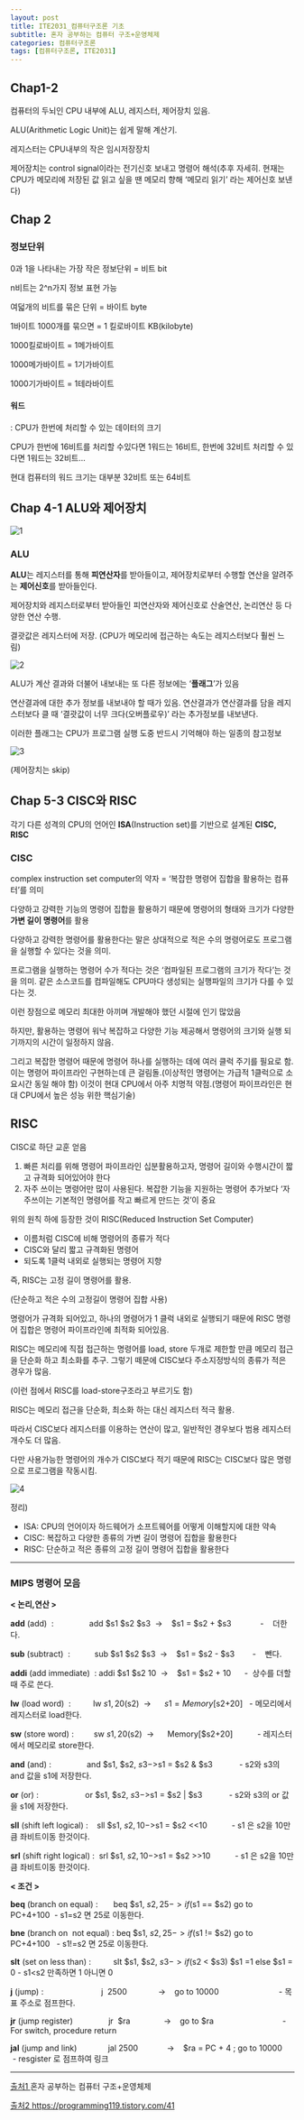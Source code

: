 ```yaml
---
layout: post
title: ITE2031_컴퓨터구조론 기초
subtitle: 혼자 공부하는 컴퓨터 구조+운영체제
categories: 컴퓨터구조론
tags: [컴퓨터구조론, ITE2031]
---
```


## Chap1-2

컴퓨터의 두뇌인 CPU 내부에 ALU, 레지스터, 제어장치 있음.

ALU(Arithmetic Logic Unit)는 쉽게 말해 계산기.

레지스터는 CPU내부의 작은 임시저장장치

제어장치는 control signal이라는 전기신호 보내고 명령어 해석(추후 자세히. 현재는 CPU가 메모리에 저장된 값 읽고 싶을 땐 메모리 향해 ‘메모리 읽기’ 라는 제어신호 보낸다)

## Chap 2

### 정보단위

0과 1을 나타내는 가장 작은 정보단위 = 비트 bit

n비트는 2^n가지 정보 표현 가능

여덟개의 비트를 묶은 단위 = 바이트 byte

1바이트 1000개를 묶으면 = 1 킬로바이트 KB(kilobyte)

1000킬로바이트 = 1메가바이트

1000메가바이트 = 1기가바이트

1000기가바이트 = 1테라바이트

#### 워드

: CPU가 한번에 처리할 수 있는 데이터의 크기

CPU가 한번에 16비트를 처리할 수있다면 1워드는 16비트, 한번에 32비트 처리할 수 있다면 1워드는 32비트…

현대 컴퓨터의 워드 크기는 대부분 32비트 또는 64비트

## Chap 4-1 ALU와 제어장치

![1][1]  

### ALU

**ALU**는 레지스터를 통해 **피연산자**를 받아들이고, 제어장치로부터 수행할 연산을 알려주는 **제어신호**를 받아들인다.

제어장치와 레지스터로부터 받아들인 피연산자와 제어신호로 산술연산, 논리연산 등 다양한 연산 수행. 

결괏값은 레지스터에 저장. (CPU가 메모리에 접근하는 속도는 레지스터보다 훨씬 느림)

![2][2]  

ALU가 계산 결과와 더불어 내보내는 또 다른 정보에는 ‘**플래그**’가 있음

연산결과에 대한 추가 정보를 내보내야 할 때가 있음. 연산결과가 연산결과를 담을 레지스터보다 클 때 ‘결괏값이 너무 크다(오버플로우)’ 라는 추가정보를 내보낸다.

이러한 플래그는 CPU가 프로그램 실행 도중 반드시 기억해야 하는 일종의 참고정보

![3][3]  

(제어장치는 skip)

## Chap 5-3 CISC와 RISC

각기 다른 성격의 CPU의 언어인 **ISA**(Instruction set)를 기반으로 설계된 **CISC, RISC**

### CISC

complex instruction set computer의 약자 = ‘복잡한 명령어 집합을 활용하는 컴퓨터’를 의미

다양하고 강력한 기능의 명령어 집합을 활용하기 때문에 명령어의 형태와 크기가 다양한 **가변 길이 명령어**를 활용

다양하고 강력한 명령어를 활용한다는 말은 상대적으로 적은 수의 명령어로도 프로그램을 실행할 수 있다는 것을 의미.

프로그램을 실행하는 명령어 수가 적다는 것은 ‘컴파일된 프로그램의 크기가 작다’는 것을 의미. 같은 소스코드를 컴파일해도 CPU마다 생성되는 실행파일의 크기가 다를 수 있다는 것.

이런 장점으로 메모리 최대한 아끼며 개발해야 했던 시절에 인기 많았음

하지만, 활용하는 명령어 워낙 복잡하고 다양한 기능 제공해서 명령어의 크기와 실행 되기까지의 시간이 일정하지 않음. 

그리고 복잡한 명령어 때문에 명령어 하나를 실행하는 데에 여러 클럭 주기를 필요로 함. 이는 명령어 파이프라인 구현하는데 큰 걸림돌.(이상적인 명령어는 가급적 1클럭으로 소요시간 동일 해야 함) 이것이 현대 CPU에서 아주 치명적 약점.(명령어 파이프라인은 현대 CPU에서 높은 성능 위한 핵심기술)

## RISC

CISC로 하단 교훈 얻음

1. 빠른 처리를 위해 명령어 파이프라인 십분활용하고자, 명령어 길이와 수행시간이 짧고 규격화 되어있어야 한다
2. 자주 쓰이는 명령어만 많이 사용된다. 복잡한 기능을 지원하는 명령어 추가보다 ‘자주쓰이는 기본적인 명령어를 작고 빠르게 만드는 것’이 중요

위의 원칙 하에 등장한 것이 RISC(Reduced Instruction Set Computer)

- 이름처럼 CISC에 비해 명령어의 종류가 적다
- CISC와 달리 짧고 규격화된 명령어
- 되도록 1클럭 내외로 실행되는 명령어 지향

즉, RISC는 고정 길이 명령어를 활용.

(단순하고 적은 수의 고정길이 명령어 집합 사용)

명령어가 규격화 되어있고, 하나의 명령어가 1 클럭 내외로 실행되기 때문에 RISC 명령어 집합은 명령어 파이프라인에 최적화 되어있음.

RISC는 메모리에 직접 접근하는 명령어를 load, store 두개로 제한할 만큼 메모리 접근을 단순화 하고 최소화를 추구. 그렇기 떼문에 CISC보다 주소지정방식의 종류가 적은 경우가 많음.

(이런 점에서 RISC를 load-store구조라고 부르기도 함)

RISC는 메모리 접근을 단순화, 최소화 하는 대신 레지스터 적극 활용.

따라서 CISC보다 레지스터를 이용하는 연산이 많고, 일반적인 경우보다 범용 레지스터 개수도 더 많음.

다만 사용가능한 명령어의 개수가 CISC보다 적기 때문에 RISC는 CISC보다 많은 명령으로 프로그램을 작동시킴.

![4][4]  

정리\)
- ISA: CPU의 언어이자 하드웨어가 소프트웨어를 어떻게 이해할지에 대한 약속
- CISC: 복잡하고 다양한 종류의 가변 길이 명령어 집합을 활용한다
- RISC: 단순하고 적은 종류의 고정 길이 명령어 집합을 활용한다

---

### **MIPS 명령어 모음**

**< 논리,연산 >**

**add** (add)  :                add $s1 $s2 $s3  ->    $s1 = $s2 + $s3             -    더한다.

**sub** (subtract)  :           sub $s1 $s2 $s3  ->    $s1 = $s2 - $s3        -    뺀다.

**addi** (add immediate)  : addi $s1 $s2 10  ->    $s1 = $s2 + 10      -  상수를 더할때 주로 쓴다.

**lw** (load word)  :          lw $s1, 20($s2)  ->      $s1 = Memory[$s2+20]   - 메모리에서 레지스터로 load한다.

**sw** (store word) :         sw $s1, 20($s2)  ->      Memory[$s2+20]           - 레지스터에서 메모리로 store한다.

**and** (and) :                and $s1, $s2, $s3 ->     $s1 = $s2 & $s3            - s2와 s3의 and 값을 s1에 저장한다.

**or** (or) :                     or $s1, $s2, $s3 ->       $s1 = $s2 \| $s3            - s2와 s3의 or 값을 s1에 저장한다.

**sll** (shift left logical) :    sll $s1, $s2, 10  ->       $s1 = $s2 <<10           - s1 은 s2을 10만큼 좌비트이동 한것이다.

**srl** (shift right logical) :  srl $s1, $s2, 10  ->       $s1 = $s2 >>10           - s1 은 s2을 10만큼 좌비트이동 한것이다.

**< 조건 >**

**beq** (branch on equal) :       beq $s1, $s2, 25 ->     if($s1 == $s2) go to PC+4+100  - s1=s2 면 25로 이동한다.

**bne** (branch on  not equal) : beq $s1, $s2, 25 ->     if($s1 != $s2) go to PC+4+100   - s1!=s2 면 25로 이동한다.

**slt** (set on less than) :          slt $s1, $s2, $s3  ->    if($s2 < $s3) $s1 =1 else $s1 = 0 - s1<s2 만족하면 1 아니면 0

**j** (jump) :                          j  2500              ->    go to 10000                           - 목표 주소로 점프한다.

**jr** (jump register)                jr  $ra               ->    go to $ra                               - For switch, procedure return

**jal** (jump and link)              jal 2500             ->    $ra = PC + 4 ; go to 10000       - resgister 로 점프하여 링크


---

[출처1 ](http://www.yes24.com/Product/Goods/111378840) 혼자 공부하는 컴퓨터 구조+운영체제

[출처2 ](https://programming119.tistory.com/41) https://programming119.tistory.com/41




[1]: https://github.com/yoominlee/img/blob/main/2023-04-05-BasicforComputerStructures/1.jpg?raw=true
[2]: https://github.com/yoominlee/img/blob/main/2023-04-05-BasicforComputerStructure/2.jpg?raw=true
[3]: https://github.com/yoominlee/img/blob/main/2023-04-05-BasicforComputerStructure/3.jpg?raw=true
[4]: https://github.com/yoominlee/img/blob/main/2023-04-05-BasicforComputerStructure/4.jpg?raw=true



